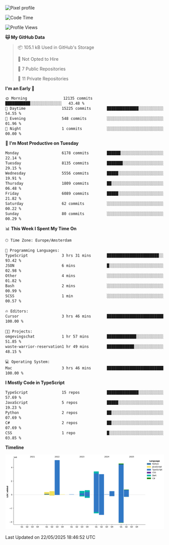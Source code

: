 ![Pixel profile](https://pixel-profile.vercel.app/api/github-stats?username=Atchferox&screen_effect=true&theme=rainbow
)


<!--START_SECTION:waka-->
![Code Time](http://img.shields.io/badge/Code%20Time-692%20hrs%206%20mins-blue)

![Profile Views](http://img.shields.io/badge/Profile%20Views-0-blue)

**🐱 My GitHub Data** 

> 📦 105.1 kB Used in GitHub's Storage 
 > 
> 🚫 Not Opted to Hire
 > 
> 📜 7 Public Repositories 
 > 
> 🔑 11 Private Repositories 
 > 
**I'm an Early 🐤** 

```text
🌞 Morning                12135 commits       ███████████░░░░░░░░░░░░░░   43.48 % 
🌆 Daytime                15225 commits       ██████████████░░░░░░░░░░░   54.55 % 
🌃 Evening                548 commits         ░░░░░░░░░░░░░░░░░░░░░░░░░   01.96 % 
🌙 Night                  1 commits           ░░░░░░░░░░░░░░░░░░░░░░░░░   00.00 % 
```
📅 **I'm Most Productive on Tuesday** 

```text
Monday                   6178 commits        ██████░░░░░░░░░░░░░░░░░░░   22.14 % 
Tuesday                  8135 commits        ███████░░░░░░░░░░░░░░░░░░   29.15 % 
Wednesday                5556 commits        █████░░░░░░░░░░░░░░░░░░░░   19.91 % 
Thursday                 1809 commits        ██░░░░░░░░░░░░░░░░░░░░░░░   06.48 % 
Friday                   6089 commits        █████░░░░░░░░░░░░░░░░░░░░   21.82 % 
Saturday                 62 commits          ░░░░░░░░░░░░░░░░░░░░░░░░░   00.22 % 
Sunday                   80 commits          ░░░░░░░░░░░░░░░░░░░░░░░░░   00.29 % 
```


📊 **This Week I Spent My Time On** 

```text
🕑︎ Time Zone: Europe/Amsterdam

💬 Programming Languages: 
TypeScript               3 hrs 31 mins       ███████████████████████░░   93.42 % 
JSON                     6 mins              █░░░░░░░░░░░░░░░░░░░░░░░░   02.98 % 
Other                    4 mins              ░░░░░░░░░░░░░░░░░░░░░░░░░   01.82 % 
Bash                     2 mins              ░░░░░░░░░░░░░░░░░░░░░░░░░   00.99 % 
SCSS                     1 min               ░░░░░░░░░░░░░░░░░░░░░░░░░   00.57 % 

🔥 Editors: 
Cursor                   3 hrs 46 mins       █████████████████████████   100.00 % 

🐱‍💻 Projects: 
omgevingschat            1 hr 57 mins        █████████████░░░░░░░░░░░░   51.85 % 
waste-warrior-reservation1 hr 49 mins        ████████████░░░░░░░░░░░░░   48.15 % 

💻 Operating System: 
Mac                      3 hrs 46 mins       █████████████████████████   100.00 % 
```

**I Mostly Code in TypeScript** 

```text
TypeScript               15 repos            ██████████████░░░░░░░░░░░   57.69 % 
JavaScript               5 repos             █████░░░░░░░░░░░░░░░░░░░░   19.23 % 
Python                   2 repos             ██░░░░░░░░░░░░░░░░░░░░░░░   07.69 % 
C#                       2 repos             ██░░░░░░░░░░░░░░░░░░░░░░░   07.69 % 
CSS                      1 repo              █░░░░░░░░░░░░░░░░░░░░░░░░   03.85 % 
```



**Timeline**

![Lines of Code chart](https://raw.githubusercontent.com/Atchferox/Atchferox/main/assets/bar_graph.png)


 Last Updated on 22/05/2025 18:46:52 UTC
<!--END_SECTION:waka-->
